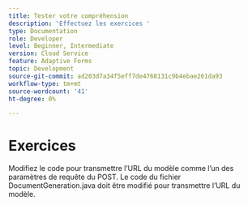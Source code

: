 ```yaml
---
title: Tester votre compréhension
description: 'Effectuez les exercices '
type: Documentation
role: Developer
level: Beginner, Intermediate
version: Cloud Service
feature: Adaptive Forms
topic: Development
source-git-commit: ad203d7a34f5eff7de4768131c9b4ebae261da93
workflow-type: tm+mt
source-wordcount: '41'
ht-degree: 0%

---
```



# Exercices

Modifiez le code pour transmettre l’URL du modèle comme l’un des paramètres de requête du POST. Le code du fichier DocumentGeneration.java doit être modifié pour transmettre l’URL du modèle.


